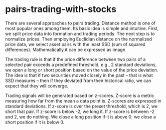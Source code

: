 # pairs-trading-with-stocks

There are several approaches to pairs trading. Distance method is one of most popular ones among them. Its basic idea is simple and intuitive. First, we split price data into formation and trading periods. The next step is to normalize prices. Then employing Euclidian distance on the normalized price data, we select asset pairs with the least SSD (sum of squared differences). Mathematically it can be expressed as image

The trading rule is that if the price difference between two pairs of a selected pair exceeds a predefined threshold, e.g., 2 standard deviations, we open a long or short position based on the value of the price deviation. The idea is that if two securities moved closely in the past – that is what SSD measures – then if they deviated from their historical ratio, we can expect that they will converge.

Trading signals will be generated based on z-scores. Z-score is a metric measuring how far from the mean a data point is. Z-scores are expressed in standard deviations. If z-score is over the preset threshold, which is 2, we short that pair. If z-score is below -2, we long it. If z-score is between -2 and 2, we do nothing. We close a long position if it is above 0; we close a short position if it is below 0.
